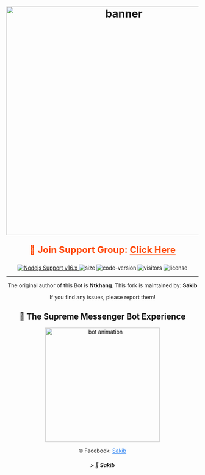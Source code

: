 <h1 align="center">
  <img src="https://i.ibb.co/RQ28H2p/banner.png" alt="banner" width="600">
</h1>

<!-- Support Group উপরে -->
<div align="center" style="margin-bottom: 20px;">
  <p style="font-size: 24px; font-weight: bold; color: #ff4500;">
    💬 Join Support Group: 
    <a href="https://m.me/j/AbaQ4b1Z9VJW7eIv/" style="color: #ff4500; text-decoration: underline;">Click Here</a>
  </p>
</div>

<p align="center">
	<a href="https://nodejs.org/dist/v16.20.0">
		<img src="https://img.shields.io/badge/Nodejs%20Support-16.x-brightgreen.svg?style=flat-square" alt="Nodejs Support v16.x">
	</a>
    <img alt="size" src="https://img.shields.io/badge/repo-size-lightgrey?style=flat-square">
    <img alt="code-version" src="https://img.shields.io/badge/code%20version-v1.0-brightgreen?style=flat-square">
    <img alt="visitors" src="https://visitor-badge.laobi.icu/badge?style=flat-square&page_id=Sakib.Goat-Bot-V2">
    <img alt="license" src="https://img.shields.io/badge/license-MIT-green?style=flat-square&color=brightgreen">
</p>

<hr>

<div align="center">
<p>The original author of this Bot is <strong>Ntkhang</strong>. This fork is maintained by: <strong>Sakib</strong></p>

<p>If you find any issues, please report them!</p>
</div>

<!-- হেডার এবং GIF -->
<h2 align="center">🚀 The Supreme Messenger Bot Experience</h2>

<p align="center">
    <img src="https://media.giphy.com/media/26tn33aiTi1jkl6H6/giphy.gif" width="300" alt="bot animation">
</p>

<div align="center">
<p>🌐 Facebook: <a href="https://www.facebook.com/share/1PUp54wzjf/" style="color: #1877f2;">Sakib</a></p>
</div>

<h5 align="center">
> 🎀 Sakib
</h5>
